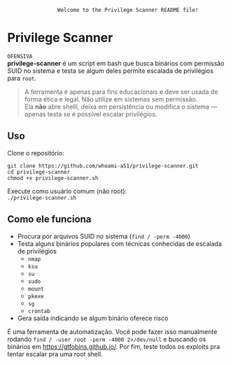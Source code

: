 					Welcome to the Privilege Scanner README file!    

Privilege Scanner  
=============

```OFENSIVA```  
**privilege-scanner** é um script em bash que busca binários com permissão SUID no sistema e testa se algum deles permite escalada de privilégios para `root`.  
  
> A ferramenta é apenas para fins educacionais e deve ser usada de forma ética e legal. Não utilize em sistemas sem permissão.  
> Ela **não** abre shelll, deixa em persistência ou modifica o sistema — apenas testa se é possível escalar privilégios.  
  
Uso
-----------
Clone o repositório:  
  
```git clone https://github.com/whoami-a51/privilege-scanner.git```  
```cd privilege-scanner```  
```chmod +x privilege-scanner.sh```  
  
Execute como usuário comum (não root):  
```./privilege-scanner.sh```    
  
Como ele funciona
-----------
- Procura por arquivos SUID no sistema (`find / -perm -4000`)  
- Testa alguns binários populares com técnicas conhecidas de escalada de privilégios  
  - `nmap`  
  - `ksu`  
  - `su`  
  - `sudo`  
  - `mount`  
  - `pkexe`  
  - `sg`  
  - `crontab`   
- Gera saída indicando se algum binário oferece risco  

É uma ferramenta de automatização. Você pode fazer isso manualmente rodando ```find / -user root -perm -4000 2>/dev/null``` e buscando os binários em https://gtfobins.github.io/. Por fim, teste todos os exploits pra tentar escalar pra uma root shell.
